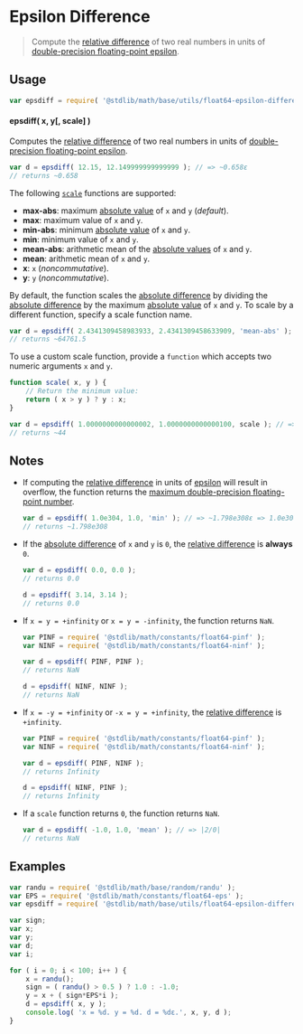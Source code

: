 # Epsilon Difference

> Compute the [relative difference][@stdlib/math/base/utils/relative-difference] of two real numbers in units of [double-precision floating-point epsilon][@stdlib/math/constants/float64-eps].

<section class="usage">

## Usage

```javascript
var epsdiff = require( '@stdlib/math/base/utils/float64-epsilon-difference' );
```

#### epsdiff( x, y\[, scale] )

Computes the [relative difference][@stdlib/math/base/utils/relative-difference] of two real numbers in units of [double-precision floating-point epsilon][@stdlib/math/constants/float64-eps].

```javascript
var d = epsdiff( 12.15, 12.149999999999999 ); // => ~0.658ε
// returns ~0.658
```

The following [`scale`][@stdlib/math/base/utils/relative-difference] functions are supported:

-   **max-abs**: maximum [absolute value][@stdlib/math/base/special/abs] of `x` and `y` (_default_).
-   **max**: maximum value of `x` and `y`.
-   **min-abs**: minimum [absolute value][@stdlib/math/base/special/abs] of `x` and `y`.
-   **min**: minimum value of `x` and `y`.
-   **mean-abs**: arithmetic mean of the [absolute values][@stdlib/math/base/special/abs] of `x` and `y`.
-   **mean**: arithmetic mean of `x` and `y`.
-   **x**: `x` (_noncommutative_).
-   **y**: `y` (_noncommutative_).

By default, the function scales the [absolute difference][@stdlib/math/base/utils/absolute-difference] by dividing the [absolute difference][@stdlib/math/base/utils/absolute-difference] by the maximum [absolute value][@stdlib/math/base/special/abs] of `x` and `y`. To scale by a different function, specify a scale function name.

```javascript
var d = epsdiff( 2.4341309458983933, 2.4341309458633909, 'mean-abs' ); // => ~64761.5ε => ~1.438e-11
// returns ~64761.5
```

To use a custom scale function, provide a `function` which accepts two numeric arguments `x` and `y`.

```javascript
function scale( x, y ) {
    // Return the minimum value:
    return ( x > y ) ? y : x;
}

var d = epsdiff( 1.0000000000000002, 1.0000000000000100, scale ); // => ~44ε
// returns ~44
```

</section>

<!-- /.usage -->

<section class="notes">

## Notes

-   If computing the [relative difference][@stdlib/math/base/utils/relative-difference] in units of [epsilon][@stdlib/math/constants/float64-eps] will result in overflow, the function returns the [maximum double-precision floating-point number][@stdlib/math/constants/float64-max].

    ```javascript
    var d = epsdiff( 1.0e304, 1.0, 'min' ); // => ~1.798e308ε => 1.0e304/ε overflows
    // returns ~1.798e308
    ```

-   If the [absolute difference][@stdlib/math/base/utils/absolute-difference] of `x` and `y` is `0`, the [relative difference][@stdlib/math/base/utils/relative-difference] is **always** `0`.

    ```javascript
    var d = epsdiff( 0.0, 0.0 );
    // returns 0.0

    d = epsdiff( 3.14, 3.14 );
    // returns 0.0
    ```

-   If `x = y = +infinity` or `x = y = -infinity`, the function returns `NaN`.

    ```javascript
    var PINF = require( '@stdlib/math/constants/float64-pinf' );
    var NINF = require( '@stdlib/math/constants/float64-ninf' );

    var d = epsdiff( PINF, PINF );
    // returns NaN

    d = epsdiff( NINF, NINF );
    // returns NaN
    ```

-   If `x = -y = +infinity` or `-x = y = +infinity`, the [relative difference][@stdlib/math/base/utils/relative-difference] is `+infinity`.

    ```javascript
    var PINF = require( '@stdlib/math/constants/float64-pinf' );
    var NINF = require( '@stdlib/math/constants/float64-ninf' );

    var d = epsdiff( PINF, NINF );
    // returns Infinity

    d = epsdiff( NINF, PINF );
    // returns Infinity
    ```

-   If a `scale` function returns `0`, the function returns `NaN`.

    ```javascript
    var d = epsdiff( -1.0, 1.0, 'mean' ); // => |2/0|
    // returns NaN
    ```

</section>

<!-- /.notes -->

<section class="examples">

## Examples

```javascript
var randu = require( '@stdlib/math/base/random/randu' );
var EPS = require( '@stdlib/math/constants/float64-eps' );
var epsdiff = require( '@stdlib/math/base/utils/float64-epsilon-difference' );

var sign;
var x;
var y;
var d;
var i;

for ( i = 0; i < 100; i++ ) {
    x = randu();
    sign = ( randu() > 0.5 ) ? 1.0 : -1.0;
    y = x + ( sign*EPS*i );
    d = epsdiff( x, y );
    console.log( 'x = %d. y = %d. d = %dε.', x, y, d );
}
```

</section>

<!-- /.examples -->

<section class="links">

[@stdlib/math/constants/float64-eps]: https://github.com/stdlib-js/stdlib/tree/develop/lib/node_modules/%40stdlib/math/constants/float64-eps

[@stdlib/math/constants/float64-max]: https://github.com/stdlib-js/stdlib/tree/develop/lib/node_modules/%40stdlib/math/constants/float64-max

[@stdlib/math/base/special/abs]: https://github.com/stdlib-js/stdlib/tree/develop/lib/node_modules/%40stdlib/math/base/special/abs

[@stdlib/math/base/utils/absolute-difference]: https://github.com/stdlib-js/stdlib/tree/develop/lib/node_modules/%40stdlib/math/base/utils/absolute-difference

[@stdlib/math/base/utils/relative-difference]: https://github.com/stdlib-js/stdlib/tree/develop/lib/node_modules/%40stdlib/math/base/utils/relative-difference

</section>

<!-- /.links -->
